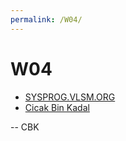 ```yaml
---
permalink: /W04/
---
```


# W04

* [SYSPROG.VLSM.ORG](https://sysprog.vlsm.org/)
* [Cicak Bin Kadal](../)

-- CBK


